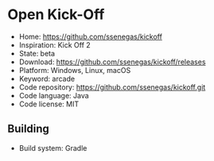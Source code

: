 # Open Kick-Off

- Home: https://github.com/ssenegas/kickoff
- Inspiration: Kick Off 2
- State: beta
- Download: https://github.com/ssenegas/kickoff/releases
- Platform: Windows, Linux, macOS
- Keyword: arcade
- Code repository: https://github.com/ssenegas/kickoff.git
- Code language: Java
- Code license: MIT

## Building

- Build system: Gradle
